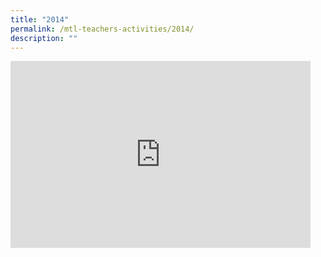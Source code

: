 ```yaml
---
title: "2014"
permalink: /mtl-teachers-activities/2014/
description: ""
---
```

<iframe allowfullscreen="true" height="299" width="480" frameborder="0" src="https://docs.google.com/presentation/d/e/2PACX-1vSJDaoQJRCs0ePowNI1jiHRFjSRRnDvUuVzLF4A6wj1gXoOqcA6tMq_HLg8DrWrBpCESFYZLue9TEdH/embed?start=false&amp;loop=false&amp;delayms=3000"></iframe>